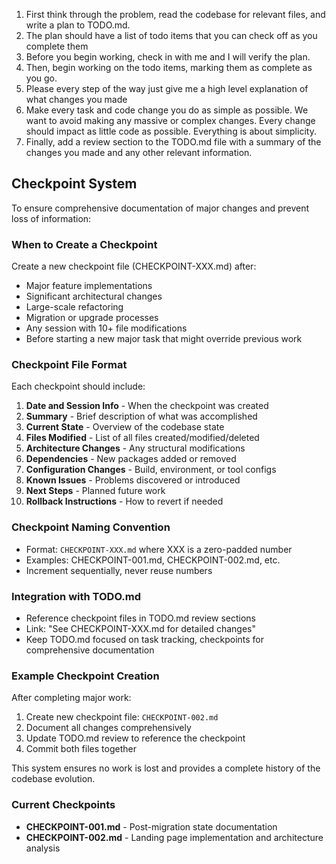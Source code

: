 1. First think through the problem, read the codebase for relevant files, and write a plan to TODO.md.
2. The plan should have a list of todo items that you can check off as you complete them
3. Before you begin working, check in with me and I will verify the plan.
4. Then, begin working on the todo items, marking them as complete as you go.
5. Please every step of the way just give me a high level explanation of what changes you made
6. Make every task and code change you do as simple as possible. We want to avoid making any massive or complex changes. Every change should impact as little code as possible. Everything is about simplicity.
7. Finally, add a review section to the TODO.md file with a summary of the changes you made and any other relevant information.

## Checkpoint System

To ensure comprehensive documentation of major changes and prevent loss of information:

### When to Create a Checkpoint

Create a new checkpoint file (CHECKPOINT-XXX.md) after:
- Major feature implementations
- Significant architectural changes
- Large-scale refactoring
- Migration or upgrade processes
- Any session with 10+ file modifications
- Before starting a new major task that might override previous work

### Checkpoint File Format

Each checkpoint should include:
1. **Date and Session Info** - When the checkpoint was created
2. **Summary** - Brief description of what was accomplished
3. **Current State** - Overview of the codebase state
4. **Files Modified** - List of all files created/modified/deleted
5. **Architecture Changes** - Any structural modifications
6. **Dependencies** - New packages added or removed
7. **Configuration Changes** - Build, environment, or tool configs
8. **Known Issues** - Problems discovered or introduced
9. **Next Steps** - Planned future work
10. **Rollback Instructions** - How to revert if needed

### Checkpoint Naming Convention

- Format: `CHECKPOINT-XXX.md` where XXX is a zero-padded number
- Examples: CHECKPOINT-001.md, CHECKPOINT-002.md, etc.
- Increment sequentially, never reuse numbers

### Integration with TODO.md

- Reference checkpoint files in TODO.md review sections
- Link: "See CHECKPOINT-XXX.md for detailed changes"
- Keep TODO.md focused on task tracking, checkpoints for comprehensive documentation

### Example Checkpoint Creation

After completing major work:
1. Create new checkpoint file: `CHECKPOINT-002.md`
2. Document all changes comprehensively
3. Update TODO.md review to reference the checkpoint
4. Commit both files together

This system ensures no work is lost and provides a complete history of the codebase evolution.

### Current Checkpoints

- **CHECKPOINT-001.md** - Post-migration state documentation
- **CHECKPOINT-002.md** - Landing page implementation and architecture analysis
